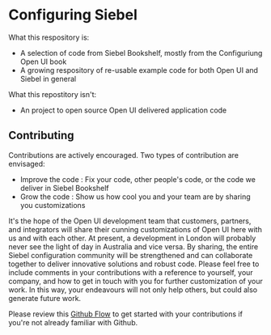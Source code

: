 # Configuring Siebel

What this respository is:

- A selection of code from Siebel Bookshelf, mostly from the Configuriung Open UI book
- A growing respository of re-usable example code for both Open UI and Siebel in general

What this repostitory isn't:

- An project to open source Open UI delivered application code

## Contributing

Contributions are actively encouraged. Two types of contribution are envisaged:

- Improve the code : Fix your code, other people's code, or the code we deliver in Siebel Bookshelf
- Grow the code : Show us how cool you and your team are by sharing you customizations

It's the hope of the Open UI development team that customers, partners, and integrators will share their cunning customizations of Open UI here with us and with each other. At present, a development in London will probably never see the light of day in Australia and vice versa. By sharing, the entire Siebel configuration community will be strengthened and can collaborate together to deliver innovative solutions and robust code. Please feel free to include comments in your contributions with a reference to yourself, your company, and how to get in touch with you for further customization of your work. In this way, your endeavours will not only help others, but could also generate future work.

Please review this [Github Flow] to get started with your contributions if you're not already familiar with Github.

[//]: # (These are reference links used in the body of this note and get stripped out when the markdown processor does its job. There is no need to format nicely because it shouldn't be seen. Thanks SO - http://stackoverflow.com/questions/4823468/store-comments-in-markdown-syntax)

   [Github Flow]: <https://guides.github.com/introduction/flow/>

